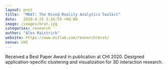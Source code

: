 ```yaml
---
layout: post
title:  "MRAT: The Mixed Reality Analytics Toolkit"
date:   2020-4-25 3:24:59 +00:00
image: /images/mrat.jpg
categories: research
author: "Alex Raistrick"
website: https://www.mi2lab.com/research/mrat/
venue: CHI
---
```


Received a Best Paper Award in publication at CHI 2020. Designed application-specific clustering and visualization for 3D interaction research.